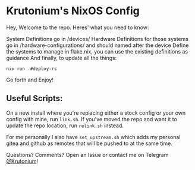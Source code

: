 # Krutonium's NixOS Config

Hey, Welcome to the repo. Heres' what you need to know:

System Definitions go in /devices/
Hardware Definitions for those systems go in /hardware-configurations/ and should named after the device
Define the systems to manage in flake.nix, you can use the existing definitions as guidance
And finally, to update all the things:

`nix run .#deploy-rs`

Go forth and Enjoy!

## Useful Scripts:

On a new install where you're replacing either a stock config or your own config with mine, run `link.sh`. If you've moved the repo and want it to update the repo location, run `relink.sh` instead.

For me personally I also have `set_upstream.sh` which adds my personal gitea and github as remotes that will be pushed to at the same time.

Questions? Comments? Open an Issue or contact me on Telegram [@Krutonium](t.me/Krutonium)!

